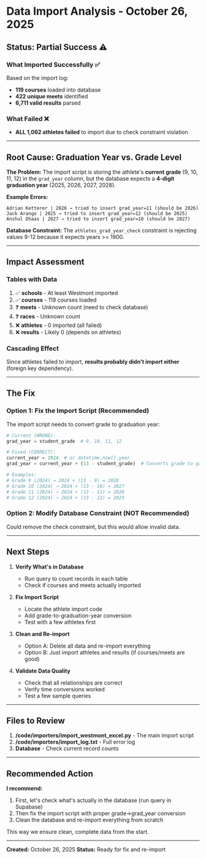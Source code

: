 # Data Import Analysis - October 26, 2025

## Status: Partial Success ⚠️

### What Imported Successfully ✅
Based on the import log:
- **119 courses** loaded into database
- **422 unique meets** identified
- **6,711 valid results** parsed

### What Failed ❌
- **ALL 1,062 athletes failed** to import due to check constraint violation

---

## Root Cause: Graduation Year vs. Grade Level

**The Problem:**
The import script is storing the athlete's **current grade** (9, 10, 11, 12) in the `grad_year` column, but the database expects a **4-digit graduation year** (2025, 2026, 2027, 2028).

**Example Errors:**
```
Adrian Ketterer | 2026 → tried to insert grad_year=11 (should be 2026)
Jack Arango | 2025 → tried to insert grad_year=12 (should be 2025)
Anshul Dhaas | 2027 → tried to insert grad_year=10 (should be 2027)
```

**Database Constraint:**
The `athletes_grad_year_check` constraint is rejecting values 9-12 because it expects years >= 1900.

---

## Impact Assessment

### Tables with Data
1. ✅ **schools** - At least Westmont imported
2. ✅ **courses** - 119 courses loaded
3. ❓ **meets** - Unknown count (need to check database)
4. ❓ **races** - Unknown count
5. ❌ **athletes** - 0 imported (all failed)
6. ❌ **results** - Likely 0 (depends on athletes)

### Cascading Effect
Since athletes failed to import, **results probably didn't import either** (foreign key dependency).

---

## The Fix

### Option 1: Fix the Import Script (Recommended)
The import script needs to convert grade to graduation year:

```python
# Current (WRONG):
grad_year = student_grade  # 9, 10, 11, 12

# Fixed (CORRECT):
current_year = 2024  # or datetime.now().year
grad_year = current_year + (13 - student_grade)  # Converts grade to graduation year

# Examples:
# Grade 9 (2024) → 2024 + (13 - 9) = 2028
# Grade 10 (2024) → 2024 + (13 - 10) = 2027
# Grade 11 (2024) → 2024 + (13 - 11) = 2026
# Grade 12 (2024) → 2024 + (13 - 12) = 2025
```

### Option 2: Modify Database Constraint (NOT Recommended)
Could remove the check constraint, but this would allow invalid data.

---

## Next Steps

1. **Verify What's in Database**
   - Run query to count records in each table
   - Check if courses and meets actually imported

2. **Fix Import Script**
   - Locate the athlete import code
   - Add grade-to-graduation-year conversion
   - Test with a few athletes first

3. **Clean and Re-import**
   - Option A: Delete all data and re-import everything
   - Option B: Just import athletes and results (if courses/meets are good)

4. **Validate Data Quality**
   - Check that all relationships are correct
   - Verify time conversions worked
   - Test a few sample queries

---

## Files to Review

1. **/code/importers/import_westmont_excel.py** - The main import script
2. **/code/importers/import_log.txt** - Full error log
3. **Database** - Check current record counts

---

## Recommended Action

**I recommend:**
1. First, let's check what's actually in the database (run query in Supabase)
2. Then fix the import script with proper grade→grad_year conversion
3. Clean the database and re-import everything from scratch

This way we ensure clean, complete data from the start.

---

**Created:** October 26, 2025
**Status:** Ready for fix and re-import
